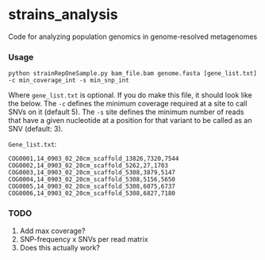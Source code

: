 # strains_analysis
Code for analyzing population genomics in genome-resolved metagenomes

### Usage

```
python strainRepOneSample.py bam_file.bam genome.fasta [gene_list.txt] -c min_coverage_int -s min_snp_int
```

Where `gene_list.txt` is optional. If you do make this file, it should look like the below. The `-c` defines the minimum coverage required at a site to call SNVs on it (default 5). The `-s` site defines the minimum number of reads that have a given nucleotide at a position for that variant to be called as an SNV (default: 3). 

`Gene_list.txt`:
```
COG0001,14_0903_02_20cm_scaffold_13826,7320,7544
COG0002,14_0903_02_20cm_scaffold_5262,27,1703
COG0003,14_0903_02_20cm_scaffold_5308,3879,5147
COG0004,14_0903_02_20cm_scaffold_5308,5156,5650
COG0005,14_0903_02_20cm_scaffold_5308,6075,6737
COG0006,14_0903_02_20cm_scaffold_5308,6827,7180
```

### TODO
1. Add max coverage?
2. SNP-frequency x SNVs per read matrix
3. Does this actually work?
